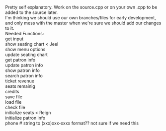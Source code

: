 Pretty self explanatory. Work on the source.cpp or on your own .cpp to be added to the source later.  
I'm thinking we should use our own branches/files for early development, and only mess with the master when we're sure we should add our changes to it.  
Needed Functions:  
get input  
show seating chart < Jeel  
show menu options  
update seating chart  
get patron info  
update patron info  
show patron info  
search patron info  
ticket revenue  
seats remainig  
credits  
save file  
load file  
check file  
initialize seats < Reign  
initialize patron info  
phone # string to (xxx)xxx-xxxx format?? not sure if we need this  
